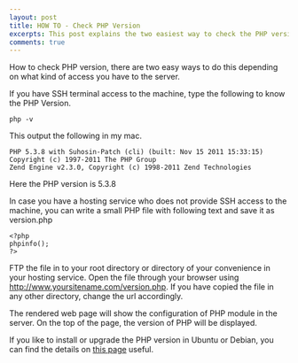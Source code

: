 ```yaml
---
layout: post
title: HOW TO - Check PHP Version
excerpts: This post explains the two easiest way to check the PHP version you are running in your server.
comments: true
---
```


How to check PHP version, there are two easy ways to do this depending on what kind of access you have to the server.

If you have SSH terminal access to the machine, type the following to know the PHP Version.
    
    php -v

This output the following in my mac.

    PHP 5.3.8 with Suhosin-Patch (cli) (built: Nov 15 2011 15:33:15)
    Copyright (c) 1997-2011 The PHP Group
    Zend Engine v2.3.0, Copyright (c) 1998-2011 Zend Technologies

Here the PHP version is 5.3.8

In case you have a hosting service who does not provide SSH access to the machine, you can write a small PHP file with following text and save it as version.php

    <?php
    phpinfo();
    ?>

FTP the file in to your root directory or directory of your convenience in your hosting service. Open the file through your browser using http://www.yoursitename.com/version.php. If you have copied the file in any other directory, change the url accordingly.

The rendered web page will show the configuration of PHP module in the server. On the top of the page, the version of PHP will be displayed. 

If you like to install or upgrade the PHP version in Ubuntu or Debian, you can find the details on [this page](http://www.arunchinnachamy.com/howto-upgrade-php-version-in-ubuntu-or-debian-using-apt-get/) useful.
    
